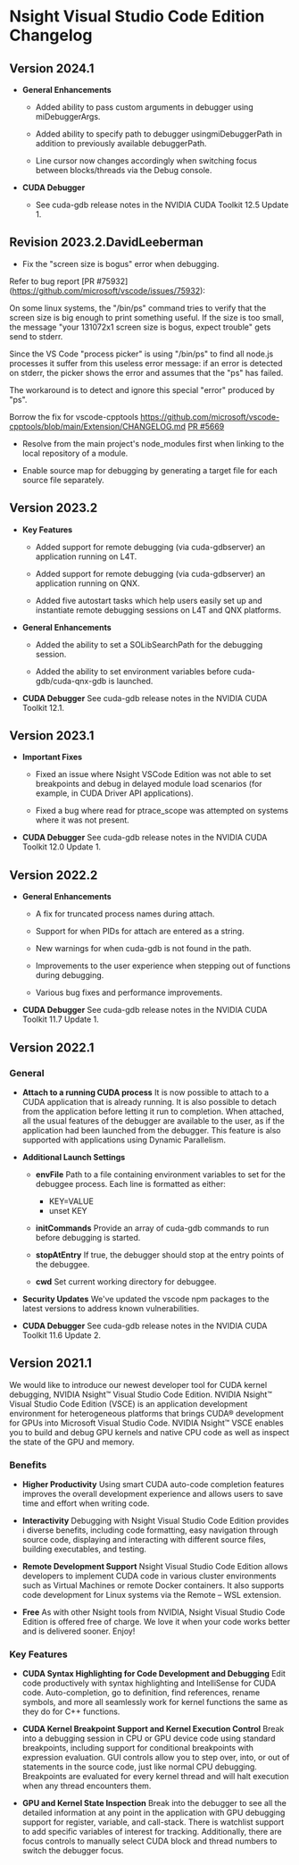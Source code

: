 # Nsight Visual Studio Code Edition Changelog

## Version 2024.1

* **General Enhancements**
    * Added ability to pass custom arguments in debugger using miDebuggerArgs.

    * Added ability to specify path to debugger usingmiDebuggerPath in addition to previously available debuggerPath.

    * Line cursor now changes accordingly when switching focus between blocks/threads via the Debug console.

* **CUDA Debugger**
    * See cuda-gdb release notes in the NVIDIA CUDA Toolkit 12.5 Update 1.

## Revision 2023.2.DavidLeeberman

* Fix the "screen size is bogus" error when debugging.

Refer to bug report [PR #75932] (https://github.com/microsoft/vscode/issues/75932):

On some linux systems, the "/bin/ps" command tries to verify that the screen size is big enough to print something useful. If the size is too small, the message "your 131072x1 screen size is bogus, expect trouble" gets send to stderr.

Since the VS Code "process picker" is using "/bin/ps" to find all node.js processes it suffer from this useless error message: if an error is detected on stderr, the picker shows the error and assumes that the "ps" has failed.

The workaround is to detect and ignore this special "error" produced by "ps".

Borrow the fix for vscode-cpptools https://github.com/microsoft/vscode-cpptools/blob/main/Extension/CHANGELOG.md
[PR #5669](https://github.com/microsoft/vscode-cpptools/pull/5669)

* Resolve from the main project's node_modules first when linking to the local repository of a module.

* Enable source map for debugging by generating a target file for each source file separately.

## Version 2023.2

* **Key Features**

    * Added support for remote debugging (via cuda-gdbserver) an application running on L4T.

    * Added support for remote debugging (via cuda-gdbserver) an application running on QNX.

    * Added five autostart tasks which help users easily set up and instantiate remote debugging sessions on L4T and QNX platforms.


* **General Enhancements**

    * Added the ability to set a SOLibSearchPath for the debugging session.

    * Added the ability to set environment variables before cuda-gdb/cuda-qnx-gdb is launched. 

* **CUDA Debugger** See cuda-gdb release notes in the NVIDIA CUDA Toolkit 12.1.

## Version 2023.1

* **Important Fixes**

    * Fixed an issue where Nsight VSCode Edition was not able to set breakpoints
      and debug in delayed module load scenarios (for example, in CUDA Driver
      API applications).

    * Fixed a bug where read for ptrace_scope was attempted on systems where
      it was not present.

* **CUDA Debugger** See cuda-gdb release notes in the NVIDIA CUDA Toolkit 12.0 Update 1.

## Version 2022.2

* **General Enhancements**

    * A fix for truncated process names during attach.

    * Support for when PIDs for attach are entered as a string.

    * New warnings for when cuda-gdb is not found in the path.

    * Improvements to the user experience when stepping out of functions during debugging.

    * Various bug fixes and performance improvements.

* **CUDA Debugger** See cuda-gdb release notes in the NVIDIA CUDA Toolkit 11.7 Update 1.

## Version 2022.1

### General

* **Attach to a running CUDA process** It is now possible to attach to a CUDA
  application that is already running. It is also possible to detach from the
  application before letting it run to completion. When attached, all the usual
  features of the debugger are available to the user, as if the application had
  been launched from the debugger. This feature is also supported with
  applications using Dynamic Parallelism.

* **Additional Launch Settings**

    * **envFile** Path to a file containing environment variables to set for the
      debuggee process. Each line is formatted as either:

        * KEY=VALUE
        * unset KEY

    * **initCommands** Provide an array of cuda-gdb commands to run before
      debugging is started.

    * **stopAtEntry** If true, the debugger should stop at the entry points of the debuggee.

    * **cwd** Set current working directory for debuggee.

* **Security Updates** We've updated the vscode npm packages to the latest
  versions to address known vulnerabilities.

* **CUDA Debugger** See cuda-gdb release notes in the NVIDIA CUDA Toolkit 11.6 Update 2.

## Version 2021.1

We would like to introduce our newest developer tool for CUDA kernel debugging,
NVIDIA Nsight™ Visual Studio Code Edition. NVIDIA Nsight™ Visual Studio Code
Edition (VSCE) is an application development environment for heterogeneous
platforms that brings CUDA® development for GPUs into Microsoft Visual Studio
Code. NVIDIA Nsight™ VSCE enables you to build and debug GPU kernels and native
CPU code as well as inspect the state of the GPU and memory.

### Benefits

* **Higher Productivity** Using smart CUDA auto-code completion features
  improves the overall development experience and allows users to save time and
  effort when writing code.

* **Interactivity** Debugging with Nsight Visual Studio Code Edition provides
i diverse benefits, including code formatting, easy navigation through source
  code, displaying and interacting with different source files, building
  executables, and testing.

* **Remote Development Support** Nsight Visual Studio Code Edition allows
  developers to implement CUDA code in various cluster environments such as
  Virtual Machines or remote Docker containers. It also supports code
  development for Linux systems via the Remote – WSL extension.

* **Free** As with other Nsight tools from NVIDIA, Nsight Visual Studio Code
  Edition is offered free of charge. We love it when your code works better and
  is delivered sooner. Enjoy!

### Key Features

* **CUDA Syntax Highlighting for Code Development and Debugging** Edit code
  productively with syntax highlighting and IntelliSense for CUDA code.
  Auto-completion, go to definition, find references, rename symbols, and more
  all seamlessly work for kernel functions the same as they do for C++
  functions.

* **CUDA Kernel Breakpoint Support and Kernel Execution Control** Break into a
  debugging session in CPU or GPU device code using standard breakpoints,
  including support for conditional breakpoints with expression evaluation. GUI
  controls allow you to step over, into, or out of statements in the source
  code, just like normal CPU debugging. Breakpoints are evaluated for every
  kernel thread and will halt execution when any thread encounters them.

* **GPU and Kernel State Inspection** Break into the debugger to see all the
  detailed information at any point in the application with GPU debugging
  support for register, variable, and call-stack. There is watchlist support to
  add specific variables of interest for tracking. Additionally, there are focus
  controls to manually select CUDA block and thread numbers to switch the
  debugger focus.
